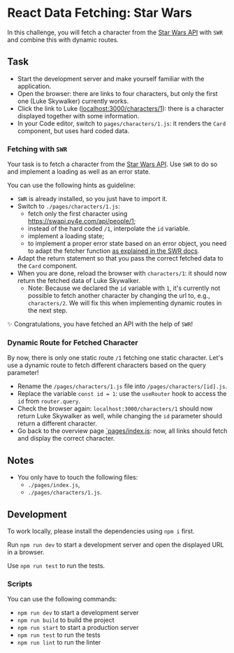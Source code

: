 # React Data Fetching: Star Wars

In this challenge, you will fetch a character from the [Star Wars API](https://swapi.py4e.com/) with `SWR` and combine this with dynamic routes.

## Task

- Start the development server and make yourself familiar with the application.
- Open the browser: there are links to four characters, but only the first one (Luke Skywalker) currently works.
- Click the link to Luke ([localhost:3000/characters/1](localhost:3000/characters/1)): there is a character displayed together with some information.
- In your Code editor, switch to `pages/characters/1.js`: it renders the `Card` component, but uses hard coded data.

### Fetching with `SWR`

Your task is to fetch a character from the [Star Wars API](https://swapi.py4e.com/). Use `SWR` to do so and implement a loading as well as an error state.

You can use the following hints as guideline:

- `SWR` is already installed, so you just have to import it.
- Switch to `./pages/characters/1.js`:
  - fetch only the first character using https://swapi.py4e.com/api/people/1;
  - instead of the hard coded `/1`, interpolate the `id` variable.
  - implement a loading state;
  - to implement a proper error state based on an error object, you need to adapt the fetcher function [as explained in the SWR docs](https://swr.vercel.app/docs/error-handling#status-code-and-error-object).
- Adapt the return statement so that you pass the correct fetched data to the `Card` component.
- When you are done, reload the browser with `characters/1`: it should now return the fetched data of Luke Skywalker.
  - Note: Because we declared the `id` variable with `1`, it's currently not possible to fetch another character by changing the url to, e.g., `characters/2`. We will fix this when implementing dynamic routes in the next step.

✨ Congratulations, you have fetched an API with the help of `SWR`!

### Dynamic Route for Fetched Character

By now, there is only one static route `/1` fetching one static character. Let's use a dynamic route to fetch different characters based on the query parameter!

- Rename the `/pages/characters/1.js` file into `/pages/characters/[id].js`.
- Replace the variable `const id = 1`: use the `useRouter` hook to access the `id` from `router.query`.
- Check the browser again: `localhost:3000/characters/1` should now return Luke Skywalker as well, while changing the `id` parameter should return a different character.
- Go back to the overview page [`pages/index.js](./pages/index.js): now, all links should fetch and display the correct character.

## Notes

- You only have to touch the following files:
  - `./pages/index.js`,
  - `./pages/characters/1.js`.

## Development

To work locally, please install the dependencies using `npm i` first.

Run `npm run dev` to start a development server and open the displayed URL in a browser.

Use `npm run test` to run the tests.

### Scripts

You can use the following commands:

- `npm run dev` to start a development server
- `npm run build` to build the project
- `npm run start` to start a production server
- `npm run test` to run the tests
- `npm run lint` to run the linter
